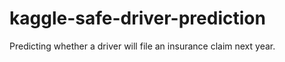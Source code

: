 # kaggle-safe-driver-prediction
Predicting whether a driver will file an insurance claim next year.
